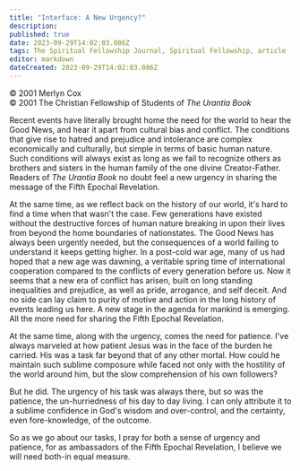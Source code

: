 ```yaml
---
title: "Interface: A New Urgency?"
description: 
published: true
date: 2023-09-29T14:02:03.086Z
tags: The Spiritual Fellowship Journal, Spiritual Fellowship, article
editor: markdown
dateCreated: 2023-09-29T14:02:03.086Z
---
```


<p class="v-card v-sheet theme--light gray lighten-3 px-2">© 2001 Merlyn Cox<br>© 2001 The Christian Fellowship of Students of <i>The Urantia Book</i></p>

Recent events have literally brought home the need for the world to hear the Good News, and hear it apart from cultural bias and conflict. The conditions that give rise to hatred and prejudice and intolerance are complex economically and culturally, but simple in terms of basic human nature. Such conditions will always exist as long as we fail to recognize others as brothers and sisters in the human family of the one divine Creator-Father. Readers of _The Urantia Book_ no doubt feel a new urgency in sharing the message of the Fifth Epochal Revelation.

At the same time, as we reflect back on the history of our world, it's hard to find a time when that wasn't the case. Few generations have existed without the destructive forces of human nature breaking in upon their lives from beyond the home boundaries of nationstates. The Good News has always been urgently needed, but the consequences of a world failing to understand it keeps getting higher. In a post-cold war age, many of us had hoped that a new age was dawning, a veritable spring time of international cooperation compared to the conflicts of every generation before us. Now it seems that a new era of conflict has arisen, built on long standing inequalities and prejudice, as well as pride, arrogance, and self deceit. And no side can lay claim to purity of motive and action in the long history of events leading us here. A new stage in the agenda for mankind is emerging. All the more need for sharing the Fifth Epochal Revelation.

At the same time, along with the urgency, comes the need for patience. I've always marveled at how patient Jesus was in the face of the burden he carried. His was a task far beyond that of any other mortal. How could he maintain such sublime composure while faced not only with the hostility of the world around him, but the slow comprehension of his own followers?

But he did. The urgency of his task was always there, but so was the patience, the un-hurriedness of his day to day living. I can only attribute it to a sublime confidence in God's wisdom and over-control, and the certainty, even fore-knowledge, of the outcome.

So as we go about our tasks, I pray for both a sense of urgency and patience, for as ambassadors of the Fifth Epochal Revelation, I believe we will need both-in equal measure.